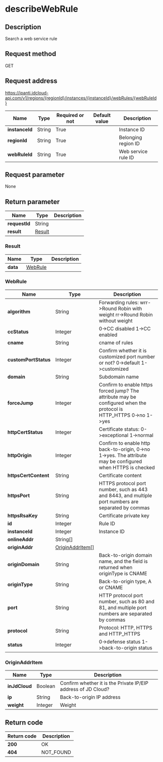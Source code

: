 # describeWebRule


## Description
Search a web service rule

## Request method
GET

## Request address
https://ipanti.jdcloud-api.com/v1/regions/{regionId}/instances/{instanceId}/webRules/{webRuleId}

|Name|Type|Required or not|Default value|Description|
|---|---|---|---|---|
|**instanceId**|String|True||Instance ID|
|**regionId**|String|True||Belonging region ID|
|**webRuleId**|String|True||Web service rule ID|

## Request parameter
None


## Return parameter
|Name|Type|Description|
|---|---|---|
|**requestId**|String||
|**result**|[Result](##Result)||


### <a name="Result">Result</a>
|Name|Type|Description|
|---|---|---|
|**data**|[WebRule](##WebRule)||
### <a name="WebRule">WebRule</a>
|Name|Type|Description|
|---|---|---|
|**algorithm**|String|Forwarding rules: wrr->Round Robin with weight  rr->Round Robin without weight|
|**ccStatus**|Integer|0->CC disabled  1->CC enabled|
|**cname**|String|cname of rules|
|**customPortStatus**|Integer|Confirm whether it is customized port number or not? 0->default  1->customized|
|**domain**|String|Subdomain name|
|**forceJump**|Integer|Confirm to enable https forced jump? The attribute may be configured when the protocol is HTTP_HTTPS  0->no  1->yes|
|**httpCertStatus**|Integer|Certificate status: 0->exceptional  1->normal|
|**httpOrigin**|Integer|Confirm to enable http back-to-origin, 0->no  1->yes. The attribute may be configured when HTTPS is checked|
|**httpsCertContent**|String|Certificate content|
|**httpsPort**|String|HTTPS protocol port number, such as 443 and 8443, and multiple port numbers are separated by commas|
|**httpsRsaKey**|String|Certificate private key|
|**id**|Integer|Rule ID|
|**instanceId**|Integer|Instance ID|
|**onlineAddr**|String[]||
|**originAddr**|[OriginAddrItem[]](##OriginAddrItem)||
|**originDomain**|String|Back-to-origin domain name, and the field is returned when originType is CNAME|
|**originType**|String|Back-to-origin type, A or CNAME|
|**port**|String|HTTP protocol port number, such as 80 and 81, and multiple port numbers are separated by commas|
|**protocol**|String|Protocol: HTTP, HTTPS and HTTP_HTTPS|
|**status**|Integer|0->defense status  1->back-to-origin status|
### <a name="OriginAddrItem">OriginAddrItem</a>
|Name|Type|Description|
|---|---|---|
|**inJdCloud**|Boolean|Confirm whether it is the Private IP/EIP address of JD Cloud?|
|**ip**|String|Back-to-origin IP address|
|**weight**|Integer|Weight|

## Return code
|Return code|Description|
|---|---|
|**200**|OK|
|**404**|NOT_FOUND|
